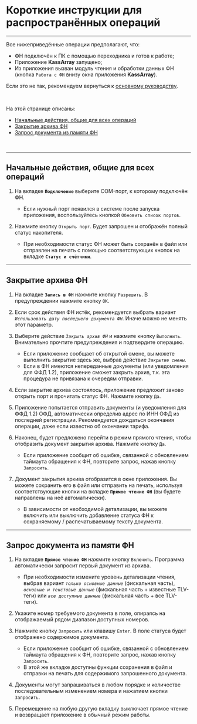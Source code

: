 # Короткие инструкции для распространённых операций

---

Все нижеприведённые операции предполагают, что:
- ФН подключён к ПК с помощью переходника и готов к работе;
- Приложение **KassArray** запущено;
- Из приложения вызван модуль чтения и обработки данных ФН (кнопка `Работа с ФН` внизу окна приложения **KassArray**).

Если это не так, рекомендуем вернуться к [основному руководству](https://adslbarxatov.github.io/KassArray).

&nbsp;



На этой странице описаны:

- [Начальные действия, общие для всех операций](#section-1)
- [Закрытие архива ФН](#section-2)
- [Запрос документа из памяти ФН](#section-3)



&nbsp;

---

## Начальные действия, общие для всех операций

1. На вкладке **`Подключение`** выберите COM-порт, к которому подключён ФН.
    - Если нужный порт появился в системе после запуска приложения, воспользуйтесь кнопкой `Обновить список портов`.

2. Нажмите кнопку `Открыть порт`. Будет запрошен и отображён полный статус накопителя.
    - При необходимости статус ФН может быть сохранён в файл или отправлен на печать с помощью соответствующих кнопок
на вкладке **`Статус и счётчики`**.

---



## Закрытие архива ФН

1. На вкладке **`Запись в ФН`** нажмите кнопку `Разрешить`. В предупреждении нажмите кнопку `OK`.

2. Если срок действия ФН истёк, рекомендуется выбрать вариант *`Использовать дату последнего документа ФН`*. Иначе можно
не менять этот параметр.

3. Выберите действие *`Закрыть архив ФН`* и нажмите кнопку `Выполнить`. Внимательно прочтите предупреждения и подтвердите операцию.
    - Если приложение сообщает об открытой смене, вы можете выполнить закрытие здесь же, выбрав действие *`Закрытие смены`*.
    - Если в ФН имеются непереданные документы (или уведомления для ФФД 1.2), приложение сможет закрыть архив, т.к. эта процедура
не привязана к очередям отправки.

4. Если закрытие архива состоялось, приложение предложит заново открыть порт и прочитать статус ФН. Нажмите кнопку `Да`.

5. Приложение попытается отправить документы (и уведомления для ФФД 1.2) ОФД, автоматически определив адрес по ИНН ОФД из последней
регистрации. Рекомендуется дождаться окончания операции, даже если известно об окончании тарифа.

6. Наконец, будет предложено перейти в режим прямого чтения, чтобы отобразить документ закрытия архива. Нажмите кнопку `Да`.
    - Если приложение сообщит об ошибке, связанной с обновлением таймаута обращения к ФН, повторите запрос, нажав кнопку `Запросить`.

7. Документ закрытия архива отобразится в окне приложения. Вы можете сохранить его в файл или отправить на печать, используя
соответствующие кнопки на вкладке **`Прямое чтение ФН`** (вы будете направлены на неё автоматически).
    - В зависимости от необходимой детализации, вы можете включить или выключить добавление статуса ФН к сохраняемому /
распечатываемому тексту документа.

---



## Запрос документа из памяти ФН

1. На вкладке **`Прямое чтение ФН`** нажмите кнопку `Включить`. Программа автоматически запросит первый документ из архива.
    - При необходимости измените уровень детализации чтения, выбрав вариант *`только основные данные`* (фискальная часть),
*`основные и текстовые данные`* (фискальная часть + известные TLV-теги) или *`все доступные данные`* (фискальная часть + все TLV-теги).

2. Укажите номер требуемого документа в поле, опираясь на отображаемый рядом диапазон доступных номеров.

3. Нажмите кнопку `Запросить` или клавишу `Enter`. В поле статуса будет отображено содержимое документа.
    - Если приложение сообщит об ошибке, связанной с обновлением таймаута обращения к ФН, повторите запрос, нажав кнопку `Запросить`.
    - В этой же вкладке доступны функции сохранения в файл и отправки на печать для содержимого запрошенного документа.

4. Документы могут запрашиваться в любом порядке и количестве последовательным изменением номера и нажатием кнопки `Запросить`.

5. Перемещение на любую другую вкладку выключает прямое чтение и возвращает приложение в обычный режим работы.
